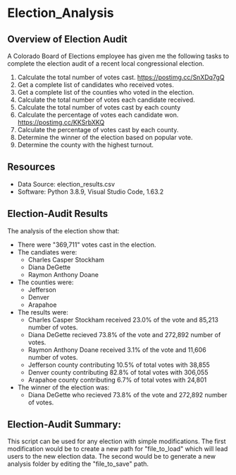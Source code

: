 # Election_Analysis

## Overview of Election Audit
A Colorado Board of Elections employee has given me the following tasks to complete the election audit of a recent local congressional election. 

1. Calculate the total number of votes cast. https://postimg.cc/SnXDq7gQ
2. Get a complete list of candidates who received votes.
3. Get a complete list of the counties who voted in the election.
4. Calculate the total number of votes each candidate received.
5. Calculate the total number of votes cast by each county
6. Calculate the percentage of votes each candidate won. https://postimg.cc/KKSrbXKQ
7. Calculate the percentage of votes cast by each county.
8. Determine the winner of the election based on popular vote.
9. Determine the county with the highest turnout.

## Resources
- Data Source: election_results.csv
- Software: Python 3.8.9, Visual Studio Code, 1.63.2

## Election-Audit Results
The analysis of the election show that: 
- There were "369,711" votes cast in the election.
- The candiates were:
  - Charles Casper Stockham
  - Diana DeGette
  - Raymon Anthony Doane
- The counties were:
  - Jefferson
  - Denver 
  - Arapahoe  
- The results were:
  -   Charles Casper Stockham received 23.0% of the vote and 85,213 number of votes.
  -   Diana DeGette recieved 73.8% of the vote and 272,892 number of votes.
  -   Raymon Anthony Doane received 3.1% of the vote and 11,606 number of votes.
  - Jefferson county contributing 10.5% of total votes with 38,855
  - Denver county contributing 82.8% of total votes with 306,055
  - Arapahoe county contributing 6.7% of total votes with 24,801  
- The winner of the election was:
  - Diana DeGette who recieved 73.8% of the vote and 272,892 number of votes.

## Election-Audit Summary:
This script can be used for any election with simple modifications. The first modification would be to create a new path for "file_to_load" which will lead users to the new election data. The second would be to generate a new analysis folder by editing the "file_to_save" path. 
